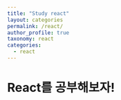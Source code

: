 ```yaml
---
title: "Study react"
layout: categories
permalink: /react/
author_profile: true
taxonomy: react
categories:
  - react
---
```


# React를 공부해보자!